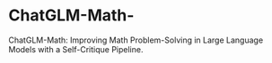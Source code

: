 # ChatGLM-Math-
ChatGLM-Math: Improving Math Problem-Solving in Large Language Models with a Self-Critique Pipeline.
